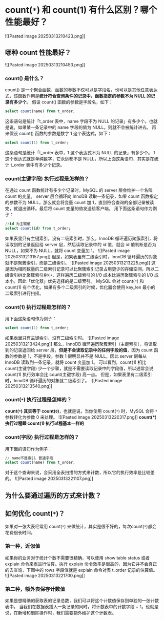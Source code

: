# count(`*`) 和 count(1) 有什么区别？哪个性能最好？
![[Pasted image 20250313210423.png]]
## 哪种 count 性能最好？
![[Pasted image 20250313210453.png]]
### count() 是什么？
count() 是一个聚合函数，函数的参数不仅可以是字段名，也可以是其他任意表达式，该函数作用是**统计符合查询条件的记录中，函数指定的参数不为 NULL 的记录有多少个**。
假设 count() 函数的参数是字段名，如下：
```sql
select count(name) from t_order;
```
这条语句是统计「t_order 表中，name 字段不为 NULL 的记录」有多少个。也就是说，如果某一条记录中的 name 字段的值为 NULL，则就不会被统计进去。
再来假设 count() 函数的参数是数字 1 这个表达式，如下：
```sql
select count(1) from t_order;
```
这条语句是统计「t_order 表中，1 这个表达式不为 NULL 的记录」有多少个。
1 这个表达式就是单纯数字，它永远都不是 NULL，所以上面这条语句，其实是在统计 t_order 表中有多少个记录。
### count(主键字段) 执行过程是怎样的？
在通过 count 函数统计有多少个记录时，MySQL 的 server 层会维护一个名叫 count 的变量。
server 层会循环向 InnoDB 读取一条记录，如果 count 函数指定的参数不为 NULL，那么就会将变量 count 加 1，直到符合查询的全部记录被读完，就退出循环。最后将 count 变量的值发送给客户端。
用下面这条语句作为例子：
```sql
//id 为主键值
select count(id) from t_order;
```
如果表里只有主键索引，没有二级索引时，那么，InnoDB 循环遍历聚簇索引，将读取到的记录返回给 server 层，然后读取记录中的 id 值，就会 id 值判断是否为 NULL，如果不为 NULL，就将 count 变量加 1。
![[Pasted image 20250313213157.png]]
但是，如果表里有二级索引时，InnoDB 循环遍历的对象就不是聚簇索引，而是二级索引。
![[Pasted image 20250313213225.png]]
这是因为相同数量的二级索引记录可以比聚簇索引记录占用更少的存储空间，所以二级索引树比聚簇索引树小，这样遍历二级索引的 I/O 成本比遍历聚簇索引的 I/O 成本小，因此「优化器」优先选择的是二级索引。
MySQL 会对 count(`*`) 和 count(1) 有个优化，如果有多个二级索引的时候，优化器会使用 key_len 最小的二级索引进行扫描。
### count(1) 执行过程是怎样的？
用下面这条语句作为例子：
```sql
select count(1) from t_order;
```
如果表里只有主键索引，没有二级索引时。
![[Pasted image 20250313213424.png]]
那么，InnoDB 循环遍历聚簇索引（主键索引），将读取到的记录返回给 server 层，**但是不会读取记录中的任何字段的值**，因为 count 函数的参数是 1，不是字段。参数 1 很明显并不是 NULL，因此 server 层每从 InnoDB 读取到一条记录，就将 count 变量加 1。
可以看到，count(1) 相比 count(主键字段) 少一个步骤，就是不需要读取记录中的字段值，所以通常会说 count(1) 执行效率会比 count(主键字段) 高一点。
但是，如果表里有二级索引时，InnoDB 循环遍历的对象就二级索引了。
![[Pasted image 20250313213540.png]]
### count(`*`) 执行过程是怎样的？
**count(`*`) 其实等于 count(`0`)**，也就是说，当你使用 count(`*`)  时，MySQL 会将 `*` 参数转化为参数 0 来处理。
![[Pasted image 20250313220317.png]]
**count(\*) 执行过程跟 count(1) 执行过程基本一样的**
### count(字段) 执行过程是怎样的？
用下面的语句作为例子：
```sql
// name不是索引，普通字段
select count(name) from t_order;
```
对于这个查询来说，会采用全表扫描的方式来计数，所以它的执行效率是比较差的。
![[Pasted image 20250313221107.png]]
## 为什么要通过遍历的方式来计数？

## 如何优化  count(`*`)？
如果对一张大表经常用 count(`*`) 来做统计，其实是很不好的，每次count(`*`)都会花费很长时间。
### 第一种，近似值
如果你的业务对于统计个数不需要很精确，可以使用 show table status 或者 explain 命令来表进行估算。执行 explain 命令效率是很高的，因为它并不会真正的去查询，下图中的 rows 字段值就是  explain 命令对表 t_order 记录的估算值。
![[Pasted image 20250313221700.png]]
### 第二种，额外表保存计数值
如果是想精确的获取表的记录总数，我们可以将这个计数值保存到单独的一张计数表中。
当我们在数据表插入一条记录的同时，将计数表中的计数字段 + 1。也就是说，在新增和删除操作时，我们需要额外维护这个计数表。
